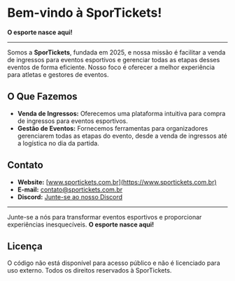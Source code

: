 # Bem-vindo à SporTickets!
**O esporte nasce aqui!**

---

Somos a **SporTickets**, fundada em 2025, e nossa missão é facilitar a venda de ingressos para eventos esportivos e gerenciar todas as etapas desses eventos de forma eficiente. Nosso foco é oferecer a melhor experiência para atletas e gestores de eventos.

## O Que Fazemos
- **Venda de Ingressos:** Oferecemos uma plataforma intuitiva para compra de ingressos para eventos esportivos.
- **Gestão de Eventos:** Fornecemos ferramentas para organizadores gerenciarem todas as etapas do evento, desde a venda de ingressos até a logística no dia da partida.

## Contato
- **Website:** [www.sportickets.com.br](https://www.sportickets.com.br)
- **E-mail:** [contato@sportickets.com.br](mailto:contato@sportickets.com.br)
- **Discord:** [Junte-se ao nosso Discord](https://discord.gg/pxDcctrB)

---

Junte-se a nós para transformar eventos esportivos e proporcionar experiências inesquecíveis. **O esporte nasce aqui!**

## Licença

O código não está disponível para acesso público e não é licenciado para uso externo. Todos os direitos reservados à SporTickets.
